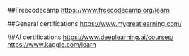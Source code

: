 ##Freecodecamp
https://www.freecodecamp.org/learn

##General certifications
https://www.mygreatlearning.com/

##AI certifications
https://www.deeplearning.ai/courses/
https://www.kaggle.com/learn
